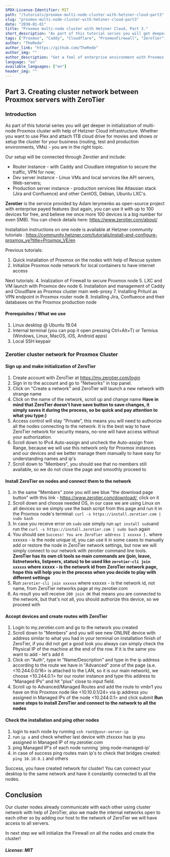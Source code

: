 ```yaml
---
SPDX-License-Identifier: MIT
path: "/tutorials/proxmox-multi-node-cluster-with-hetzner-cloud-part3"
slug: "proxmox-multi-node-cluster-with-hetzner-cloud-part3"
date: "2030-01-01"
title: "Proxmox multi-node cluster with Hetzner Cloud, Part 3."
short_description: "As part of this tutorial series you will get deeper in initialization of multi-node Proxmox cluster with help of Hetzner Cloud infrastructure. Whether you want to use Plex and attach 1TB cloud drive for movies and shows or setup the cluster for your business (routing, test and production environments, VMs) - you are in the right topic."
tags: ["Proxmox", "Caddy", "Cloudflare", "ProxmoxFirewall", "ZeroTier", "AtlassianJira", "AtlassianConfluence", "Pritunl", "VPN"]
author: "TheRede"
author_link: "https://github.com/TheRede"
author_img: ""
author_description: "Get a feel of enterprise environment with Proxmox Cluster delpoyed in the cloud in a couple hours!"
language: "en"
available_languages: ["en"]
header_img: ""
---
```

##  Part 3. Creating cluster network between Proxmox servers with ZeroTier
### Introduction
As part of this tutorial series you will get deeper in initialization of multi-node Proxmox cluster with help of Hetzner Cloud infrastructure. Whether you want to use Plex and attach 1TB cloud drive for movies and shows or setup the cluster for your business (routing, test and production environments, VMs) - you are in the right topic.

Our setup will be connected through Zerotier and include:
- Router instance - with Caddy and Cloudlare integration to secure the traffic, VPN for now;
- Dev server instance - Linux VMs and local services like API servers, Web-servers;
- Production server instance  - production services like Atlassian stack (Jira and Confluence) and other CentOS, Debian, Ubuntu LXC's.

**Zerotier** is the service provided by Adam Ierymenko as open-source project with enterprise payed features (but again, you can use it with up to 100 devices for free, and believe me once more 100 devices is a big number for even SMB). You can check details here: https://www.zerotier.com/about/

Installation instructions on one node is available at Hetzner community tutorials :
https://community.hetzner.com/tutorials/install-and-configure-proxmox_ve?title=Proxmox_VE/en

Previous tutorials:
1. Quick installation of Proxmox on the nodes with help of Rescue system
2. Initialize Proxmox node network for local containers to have internet access

Next tutorials:
4. Inialization of Firewall to secure Proxmox node
5. LXC and VM launch with Proxmox dev node
6. Installation and management of Caddy and Cloudflare as Proxmox cluster main web-proxy
7. Installing Pritunl as VPN endpoint in Proxmox router node
8. Installing Jira, Confluence and their databases on the Proxmox production node

#### Prerequisites / What we use
1. Linux desktop @ Ubuntu 19.04
2. Internal terminal (you can pop it open pressing Ctrl+Alt+T) or Termius (Windows, Linux, MacOS, iOS, Android apps)
3. Local SSH keypair

### Zerotier cluster network for Proxmox Cluster
#### Sign up and make initialization of ZeroTier
1. Create account with ZeroTier at https://my.zerotier.com/login
2. Sign in to the account and go to "Networks" in top panel.
3. Click on "Create a network" and ZeroTier will launch a new network with strange name
4. Click on the name of the network, scroll up and change name
**Have in mind that ZeroTier doesn't have save button to save changes, it simply saves it during the process, so be quick and pay attention to what you type:)**
5.  Access control will stay "Private", this means you will need to authorize all the nodes connecting to the network. It is the best way to have ZeroTier network for security means, no-one will have access without your authorization.
6.  Scroll down to IPv4 Auto-assign and uncheck the Auto-assign from Range, because we will use this network only for Proxmox instances and our devices and we better manage them manually to have easy for understanding names and ip's
7.  Scroll down to "Members", you should see that no members still available, so we do not close the page and smoothly proceed to
#### Install ZeroTier on nodes and connect them to the network
1. in the same "Members" zone you will see blue "the download page button" with this link - https://www.zerotier.com/download/, click on it
2. Scroll down and choose needed OS, in our case we are using Linux on all devices so we simply use the bash script from this page and run it in the Proxmox node's terminal:
`curl -s https://install.zerotier.com | sudo bash`
3. In case you receive error on `sudo` use simply run `apt install sudo`and run the `curl -s https://install.zerotier.com | sudo bash` again
4. You should see `Success! You are ZeroTier address [ xxxxxx ].` where xxxxxx - is the node unique id, you can use it in some cases to manually add or restore the node in ZeroTier network settings, but now we will simply connect to our network with zerotier command line tools.
**ZeroTier has its own cli tools so main commands are (join, leave, listnetworks, listpeers, status) to be used like `zerotier-cli join xxxxxx` where xxxxx - is the network id from ZeroTier network page, hope this will help you in the process when you decide to play with different settings**
5. Run `zerotier-cli join xxxxxx` where xxxxxx - is the network id, not name, from ZeroTier networks page at my.zerotier.com
6. As result you will receive `200 join OK` that means you are connected to the network, but that's not all, you should authorize this device, so we proceed with
#### Accept devices and create routes with ZeroTier
1. Login to my.zerotier.com and go to the network you created
2. Scroll down to "Members" and you will see new ONLINE device with address similar to what you had in your terminal on installation finish of ZeroTier, if you did not get a good look you always can simply check the Physical IP of the machine at the end of the row. If it is the same you want to add - let's add it
3. Click on "Auth", type in "Name/Description" and type in the ip address according to the route we have in "Advanced" zone of the page (a.e. <10.244.0.0/16> is attached to the LAN, so it is our main network), we choose <10.244.0.1> for our router instance and type this address to "Managed IPs" and hit "plus" close to input field.
4. Scroll up to Advanced/Managed Routes and add the route to vmbr1 you have on this Proxmox node like <10.10.0.1/24> via ip address you assigned in Managed IPs of the node <10.244.0.1> and click submit
**Run same steps to install ZeroTier and connect to the network to all the nodes**
#### Check the installation and ping other nodes
1. login to each node by running `ssh root@your-server-ip`
2. run `ip a` and check whether last device with ztxxxxx has ip you assigned in Managed IP of my.zerotier.com
2. ping Managed IP's of each node running `ping node-managed-ip'
3. in case of success ping routes main ip's to check that bridges created: `ping 10.10.0.1` and others

Success, you have created network for cluster!
You can connect your desktop to the same network and have it constantly connected to all the nodes.

## Conclusion
Our cluster nodes already communicate with each other using cluster network with help of ZeroTier, also we made the internal networks open to each other so by adding our host to the network of ZeroTier we will have access to all servers. 

In next step we will initialize the Firewall on all the nodes and create the cluster!

##### License: MIT

<!--

Contributor's Certificate of Origin

By making a contribution to this project, I certify that:

(a) The contribution was created in whole or in part by me and I have
    the right to submit it under the license indicated in the file; or

(b) The contribution is based upon previous work that, to the best of my
    knowledge, is covered under an appropriate license and I have the
    right under that license to submit that work with modifications,
    whether created in whole or in part by me, under the same license
    (unless I am permitted to submit under a different license), as
    indicated in the file; or

(c) The contribution was provided directly to me by some other person
    who certified (a), (b) or (c) and I have not modified it.

(d) I understand and agree that this project and the contribution are
    public and that a record of the contribution (including all personal
    information I submit with it, including my sign-off) is maintained
    indefinitely and may be redistributed consistent with this project
    or the license(s) involved.

Signed-off-by: Daniel Ivanov, daniel.ivanov@worldsportsdev.com

-->



